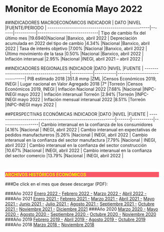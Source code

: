 # Monitor de Economía Mayo 2022

##INDICADORES MACROECONÓMICOS
INDICADOR                                           | DATO  |NIVEL      |FUENTE/PERIODO                 |
----------------------------------------------------|-------|-----------|-------------------------------|
Tipo de cambio fix del último mes                   |19.6940|Nacional   |Banxico, abril 2022            |
Depreciación acumulada en 2022 del tipo de cambio   |4.34%  |Nacional   |Banxico, abril 2022            |
Tasa de interés objetivo                            |7.00%  |Nacional   |Banxico, abril 2022            |
Último movimiento de la tasa                        |0.50%  |Nacional   |Banxico, abril 2022            |
Inflación interanual                                |2.95%  |Nacional   |INEGI, abril 2021 – abril 2022 |

##INDICADORES REGIONALES
INDICADOR                               |DATO       |NIVEL      |FUENTE                         |
----------------------------------------|-----------|-----------|-------------------------------|
PIB estimado 2018                       |351.8 mmp  |ZML        |Censos Económicos 2019, INEGI  |
Lugar nacional en Valor Agregado 2018   |7°         |Torreón    |Censos Económicos 2019, INEGI  |
Inflación Nacional 2022                 |7.68%      |Nacional   |INPC-INEGI mayo 2022           |
Inflación interanual Torreón            |2.94%      |Torreón    |INPC-INEGI mayo 2022           |
Inflación mensual interanual 2022       |8.51%      |Torreón    |INPC-INEGI mayo 2022           |

##PERSPECTIVAS ECONÓMICAS
INDICADOR                                                   |DATO   |NIVEL      |FUENTE             |
------------------------------------------------------------|-------|-----------|-------------------|
Cambio interanual en la confianza de los consumidores       |4.16%  |Nacional   | INEGI, abril 2022 |
Cambio interanual en expectativas de pedidos manufactureros |5.26%  |Nacional   | INEGI, abril 2022 |
Cambio interanual en la confianza del sector manufactura    |7.79%  |Nacional   | INEGI, abril 2022 |
Cambio interanual en la confianza del sector construcción   |10.67% |Nacional   | INEGI, abril 2022 |
Cambio interanual en la confianza del sector comercio       |13.79% |Nacional   | INEGI, abril 2022 |


</br>



<p style="background-color:#f95666;color:yellow;"><strong>ARCHIVOS HISTÓRICOS ECONÓMICOS</strong></p>

###De click en el mes que desee descargar (PDF):

###Año 2022
[Enero 2022 -](http://www.trcimplan.gob.mx/monitores/economia/economia-ene-2022.pdf)
[Febrero 2022 -](http://www.trcimplan.gob.mx/monitores/economia/economia-feb-2022.pdf)
[Marzo 2022 -](http://www.trcimplan.gob.mx/monitores/economia/economia-mar-2022.pdf)
[Abril 2022 -](http://www.trcimplan.gob.mx/monitores/economia/economia-abr-2022.pdf)
###Año 2021
[Enero 2021 -](http://www.trcimplan.gob.mx/monitores/economia/economia-ene-2021.pdf)
[Febrero 2021 -](http://www.trcimplan.gob.mx/monitores/economia/economia-feb-2021.pdf)
[Marzo 2021 -](http://www.trcimplan.gob.mx/monitores/economia/economia-mar-2021.pdf)
[Abril 2021 -](http://www.trcimplan.gob.mx/monitores/economia/economia-abr-2021.pdf)
[Mayo 2021 -](http://www.trcimplan.gob.mx/monitores/economia/economia-may-2021.pdf)
[Junio 2021 -](http://www.trcimplan.gob.mx/monitores/economia/economia-jun-2021.pdf)
[Julio 2021 -](http://www.trcimplan.gob.mx/monitores/economia/economia-jul-2021.pdf)
[Agosto 2021 -](http://www.trcimplan.gob.mx/monitores/economia/economia-ago-2021.pdf)
[Septiembre 2021 -](http://www.trcimplan.gob.mx/monitores/economia/economia-sep-2021.pdf)
[Octubre 2021 -](http://www.trcimplan.gob.mx/monitores/economia/economia-oct-2021.pdf)
[Noviembre 2021 -](http://www.trcimplan.gob.mx/monitores/economia/economia-nov-2021.pdf)
[Diciembre 2021](http://www.trcimplan.gob.mx/monitores/economia/economia-dic-2021.pdf)
###Año 2020
[Marzo     2020 -](http://www.trcimplan.gob.mx/monitores/economia/economia-marzo-2020.pdf)
[Mayo      2020 -](http://www.trcimplan.gob.mx/monitores/economia/economia-mayo-2020.pdf)
[Agosto    2020 -](http://www.trcimplan.gob.mx/monitores/economia/economia-agosto-2020.pdf)
[Septiembre   2020 -](http://www.trcimplan.gob.mx/monitores/economia/economia-sep-2020.pdf)
[Octubre   2020 -](http://www.trcimplan.gob.mx/monitores/economia/economia-oct-2020.pdf)
[Noviembre   2020](http://www.trcimplan.gob.mx/monitores/economia/economia-nov-2020.pdf)
###Año 2019
[Febrero   2019 -](http://www.trcimplan.gob.mx/monitores/economia/economia-febrero-2019.pdf)
[Abril     2019 -](http://www.trcimplan.gob.mx/monitores/economia/economia-abril-2019.pdf)
[Agosto    2019 -](http://www.trcimplan.gob.mx/monitores/economia/economia-agosto-2019.pdf)
[Octubre   2019 ](http://www.trcimplan.gob.mx/monitores/economia/economia-octubre-2019.pdf)
###Año 2018
[Marzo     2018 -](http://www.trcimplan.gob.mx/monitores/economia/economia-marzo-2018.pdf)
[Noviembre 2018](http://www.trcimplan.gob.mx/monitores/economia/economia-nov-2018.pdf)
</br>

</br>
